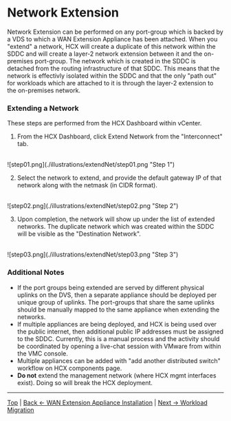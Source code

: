 # Network Extension
Network Extension can be performed on any port-group which is backed by a VDS to which a WAN Extension Appliance has been attached. When you "extend" a network, HCX will create a duplicate of this network within the SDDC and will create a layer-2 network extension between it and the on-premises port-group. The network which is created in the SDDC is detached from the routing infrastructure of that SDDC. This means that the network is effectivly isolated within the SDDC and that the only "path out" for workloads which are attached to it is through the layer-2 extension to the on-premises network.



### Extending a Network
These steps are performed from the HCX Dashboard within vCenter.

1. From the HCX Dashboard, click Extend Network from the "Interconnect" tab.
<br>
![step01.png](./illustrations/extendNet/step01.png "Step 1")

2. Select the network to extend, and provide the default gateway IP of that network along with the netmask (in CIDR format).
<br>
![step02.png](./illustrations/extendNet/step02.png "Step 2")

3. Upon completion, the network will show up under the list of extended networks. The duplicate network which was created within the SDDC will be visible as the "Destination Network".
<br>
![step03.png](./illustrations/extendNet/step03.png "Step 3")



### Additional Notes
* If the port groups being extended are served by different physical uplinks on the DVS, then a separate appliance should be deployed per unique group of uplinks.  The port-groups that share the same uplinks should be manually mapped to the same appliance when extending the networks.
* If multiple appliances are being deployed, and HCX is being used over the public internet, then additional public IP addresses must be assigned to the SDDC. Currently, this is a manual process and the activity should be coordinated by opening a live-chat session with VMware from within the VMC console.
* Multiple appliances can be added with "add another distributed switch" workflow on HCX components page.
* **Do not** extend the management network (where HCX mgmt interfaces exist). Doing so will break the HCX deployment.


---
[Top](./README.md) | [Back <- WAN Extension Appliance Installation](./05_l2cInstallation.md) | [Next -> Workload Migration](./08_workloadMigration.md)
